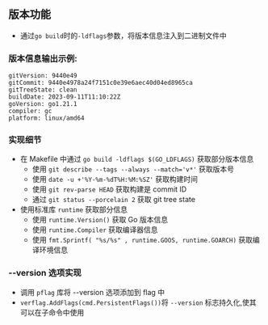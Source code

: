 ## 版本功能
- 通过`go build`时的`-ldflags`参数，将版本信息注入到二进制文件中

### 版本信息输出示例:
```shell
gitVersion: 9440e49                                 
gitCommit: 9440e4978a24f7151c0e39e6aec40d04ed8965ca
gitTreeState: clean                                   
buildDate: 2023-09-11T11:10:22Z                    
goVersion: go1.21.1                                
compiler: gc                                      
platform: linux/amd64
``` 

### 实现细节
  - 在 Makefile 中通过 `go build -ldflags $(GO_LDFLAGS)` 获取部分版本信息
    - 使用 `git describe --tags --always --match='v*'` 获取版本号
    - 使用 `date -u +'%Y-%m-%dT%H:%M:%SZ'` 获取构建时间
    - 使用 `git rev-parse HEAD` 获取构建是 commit ID
    - 通过 `git status --porcelain 2` 获取 git tree state
  - 使用标准库 `runtime` 获取部分信息
    - 使用 `runtime.Version()` 获取 Go 版本信息
    - 使用 `runtime.Compiler` 获取编译器信息
    - 使用 `fmt.Sprintf( "%s/%s" , runtime.GOOS, runtime.GOARCH)` 获取编译环境信息

### --version 选项实现
- 调用 `pflag` 库将 --version 选项添加到 flag 中
- `verflag.AddFlags(cmd.PersistentFlags())`将 `--version` 标志持久化,使其可以在子命令中使用